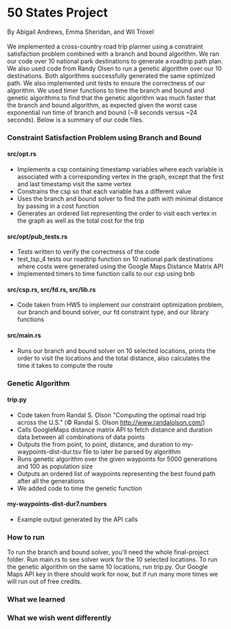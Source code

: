 # 50 States Project

By Abigail Andrews, Emma Sheridan, and Wil Troxel <br />
<br />
We implemented a cross-country road trip planner using a constraint satisfaction problem combined with a branch and bound algorithm. We ran our code over 10 national park destinations to generate a roadtrip path plan. We also used code from Randy Olsen to run a genetic algorithm over our 10 destinations. Both algorithms successfully generated the same optimized path. We also implemented unit tests to ensure the correctness of our algorithm. We used timer functions to time the branch and bound and genetic algorithms to find that the genetic algorithm was much faster that the branch and bound algorithm, as expected given the worst case exponential run time of branch and bound (~8 seconds versus ~24 seconds). Below is a summary of our code files.
<br />

### Constraint Satisfaction Problem using Branch and Bound

#### src/opt.rs

- Implements a csp containing timestamp variables where each variable is associated with a corresponding vertex in the graph, except that the first and last timestamp visit the same vertex
- Constrains the csp so that each variable has a different value
- Uses the branch and bound solver to find the path with minimal distance by passing in a cost function
- Generates an ordered list representing the order to visit each vertex in the graph as well as the total cost for the trip

#### src/opt/pub_tests.rs

- Tests written to verify the correctness of the code
- test_tsp_4 tests our roadtrip function on 10 national park destinations where costs were generated using the Google Maps Distance Matrix API
- Implemented timers to time function calls to our csp using bnb

#### src/csp.rs, src/fd.rs, src/lib.rs

- Code taken from HW5 to implement our constraint optimization problem, our branch and bound solver, our fd constraint type, and our library functions

#### src/main.rs

- Runs our branch and bound solver on 10 selected locations, prints the order to visit the locations and the total distance, also calculates the time it takes to compute the route

### Genetic Algorithm

#### trip.py

- Code taken from Randal S. Olson "Computing the optimal road trip across the U.S." (© Randal S. Olson http://www.randalolson.com/)
- Calls GoogleMaps distance matrix API to fetch distance and duration data between all combinations of data points
- Outputs the from point, to point, distance, and duration to my-waypoints-dist-dur.tsv file to later be parsed by algorithm
- Runs genetic algorithm over the given waypoints for 5000 generations and 100 as population size
- Outputs an ordered list of waypoints representing the best found path after all the generations
- We added code to time the genetic function

#### my-waypoints-dist-dur7.numbers

- Example output generated by the API calls

### How to run

To run the branch and bound solver, you'll need the whole final-project folder. Run main.rs to see solver work for the 10 selected locations. To run the genetic algorithm on the same 10 locations, run trip.py. Our Google Maps API key in there should work for now, but if run many more times we will run out of free credits.

### What we learned

### What we wish went differently

